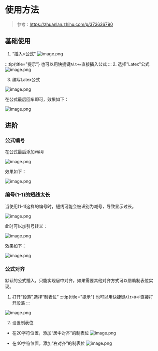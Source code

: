 # 使用方法
> 参考：https://zhuanlan.zhihu.com/p/373636790

## 基础使用
1. "插入>公式"
![image.png](https://minio.kevin2li.top/image-bed/vanblog/img/8654f87e7a52c5adfe01a710647d75b0.image.png)

:::tip{title="提示"}
也可以用快捷键`Alt+=`直接插入公式
:::
2. 选择"Latex"公式
![image.png](https://minio.kevin2li.top/image-bed/vanblog/img/001a6fca4e501d29fd2e67749cd0c427.image.png)

<!-- more -->

3. 编写Latex公式

![image.png](https://minio.kevin2li.top/image-bed/vanblog/img/9287cbb9e1fa65994113ee05cbcc7222.image.png)

在公式最后回车即可，效果如下：

![image.png](https://minio.kevin2li.top/image-bed/vanblog/img/6401df85b758bde7a94b8657ab04c9a8.image.png)

## 进阶
### 公式编号
在公式最后添加`#编号`

![image.png](https://minio.kevin2li.top/image-bed/vanblog/img/7a5665ef25e5039791c34e93f6565d9f.image.png)

效果如下：

![image.png](https://minio.kevin2li.top/image-bed/vanblog/img/c46c04edc39b324738c95bd3a2dec777.image.png)

### 编号(1-1)的短线太长
当使用(1-1)这样的编号时，短线可能会被识别为减号，导致显示过长。

![image.png](https://minio.kevin2li.top/image-bed/vanblog/img/0987d09cf5f403d6a471b1ac97cb5467.image.png)

此时可以加引号转义：

![image.png](https://minio.kevin2li.top/image-bed/vanblog/img/bee94b909b23f06e3ebe1f957599aa3c.image.png)

效果如下：

![image.png](https://minio.kevin2li.top/image-bed/vanblog/img/34887c3979b765cb2eeab59603fb605a.image.png)

### 公式对齐
默认的公式插入，只能实现居中对齐，如果需要其他对齐方式可以借助制表位实现。
1. 打开“段落”,选择“制表位”
:::tip{title="提示"}
也可以用快捷键`Alt+O+P`直接打开段落
:::

![image.png](https://minio.kevin2li.top/image-bed/vanblog/img/88c7818a3f98d521e836c3df9e1d01c4.image.png)

2. 设置制表位

- 在20字符位置，添加“居中对齐”的制表位
![image.png](https://minio.kevin2li.top/image-bed/vanblog/img/4c5072f7461675c75d1e1d65cd71cba4.image.png)

- 在40字符位置，添加“右对齐”的制表位
![image.png](https://minio.kevin2li.top/image-bed/vanblog/img/1bb47d4d90e75b0acd21e78aec22dda3.image.png)